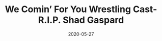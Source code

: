 ---
title: "We Comin’ For You Wrestling Cast- R.I.P. Shad Gaspard"
date: 2020-05-27
description: "We Comin’ For You Wrestling Cast- R.I.P. Shad Gaspard"
longDescription: >-
    RVS and R8TED_R pay tribute to the Shad Gaspard. R8TED_R also talks about his first Rona haircut. Topics also include:
    -R.I.P. Shad Gaspard
    -Becky Lynch announcing her pregnancy
    -Seth Rollins commenting on Jim Cornette's wild comments about his fiance -Becky Lynch's pregnancy
    -Lio Rush challenging Mark Henry's blackness, respect for OG's and "new-n!^^a-ization"
    -AEW slangin Super Kicks
    -Vince McMahon buying the XFL from himself
    -Martha Hart's agreeing with Scott Steiner about the WWE Hall of Fame
    -The Undertaker, cucumbers, Only Fans and Pink Oil Moisturizer
    -How many wrestlers R8TED_R must have beef with so far
    -AEW Double or Nothing preview
    You Can't Spell Wrestling without STL: Undertaker's bad luck in STL at Elimination Chamber 2010 and Raw 1000
    Jon Jones' Freedom Memorial Award: CZW, Nelly and Spectrum
    
    I'm Black Yall: Shad Gaspard https://en.wikipedia.org/wiki/Shad_Gaspard
    
    Question of the Week: Can you declare bankruptcy then re-buy your bidness?
    
    Visit ProWrestlingBlack.org for all We Comin For You Cast episodes!  
    Send questions or comments to WeCominForYouCast@gmail.com or @WCFYCast on Twitter
    
    Hit the hosts up on Twitter at: 
    RVS: @FranchICE06 
    ROD: @R8TED_R
duration: "1:53:23"
youtubeId: "3rhbhJbRmE8"

image: "/uploads/thumbnails/3rhbhJbRmE8.jpg"
tags: ["wrestling","wwe","aew","review"]
draft: false
---